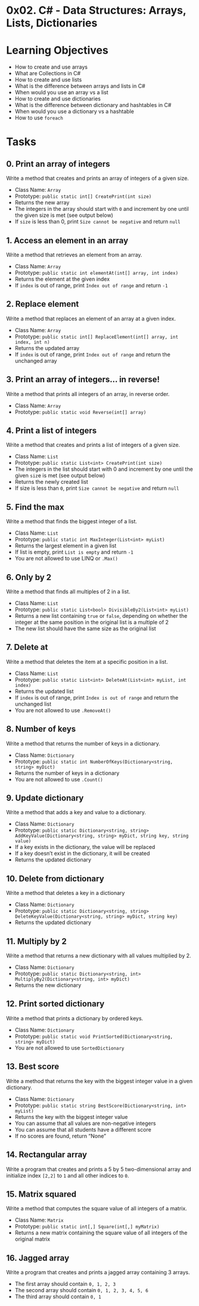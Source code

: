 # 0x02. C# - Data Structures: Arrays, Lists, Dictionaries

# Learning Objectives

* How to create and use arrays
* What are Collections in C#
* How to create and use lists
* What is the difference between arrays and lists in C#
* When would you use an array vs a list
* How to create and use dictionaries
* What is the difference between dictionary and hashtables in C#
* When would you use a dictionary vs a hashtable
* How to use ```foreach```

# Tasks

## 0. Print an array of integers
Write a method that creates and prints an array of integers of a given size.

* Class Name: ```Array```
* Prototype: ```public static int[] CreatePrint(int size)```
* Returns the new array
* The integers in the array should start with ```0``` and increment by one until the given size is met (see output below)
* If ```size``` is less than 0, print ```Size cannot be negative``` and return ```null```

## 1. Access an element in an array
Write a method that retrieves an element from an array.

* Class Name: ```Array```
* Prototype: ```public static int elementAt(int[] array, int index)```
* Returns the element at the given index
* If ```index``` is out of range, print ```Index out of range``` and return ```-1```

## 2. Replace element
Write a method that replaces an element of an array at a given index.

* Class Name: ```Array```
* Prototype: ```public static int[] ReplaceElement(int[] array, int index, int n)```
* Returns the updated array
* If ```index``` is out of range, print ```Index out of range``` and return the unchanged array

## 3. Print an array of integers... in reverse! 
Write a method that prints all integers of an array, in reverse order.

* Class Name: ```Array```
* Prototype: ```public static void Reverse(int[] array)```

## 4. Print a list of integers
Write a method that creates and prints a list of integers of a given size.

* Class Name: ```List```
* Prototype: ```public static List<int> CreatePrint(int size)```
* The integers in the list should start with 0 and increment by one until the given ```siz```e is met (see output below)
* Returns the newly created list
* If size is less than ```0```, print ```Size cannot be negative``` and return ```null```

## 5. Find the max
Write a method that finds the biggest integer of a list.

* Class Name: ```List```
* Prototype: ```public static int MaxInteger(List<int> myList)```
* Returns the largest element in a given list
* If list is empty, print ```List is empty``` and return ```-1```
* You are not allowed to use LINQ or ```.Max()```

## 6. Only by 2
Write a method that finds all multiples of 2 in a list.

* Class Name: ```List```
* Prototype: ```public static List<bool> DivisibleBy2(List<int> myList)```
* Returns a new list containing ```true``` or ```false```, depending on whether the integer at the same position in the original list is a multiple of 2
* The new list should have the same size as the original list

## 7. Delete at
Write a method that deletes the item at a specific position in a list.

* Class Name: ```List```
* Prototype: ```public static List<int> DeleteAt(List<int> myList, int index)```
* Returns the updated list
* If ```index``` is out of range, print ```Index is out of range``` and return the unchanged list
* You are not allowed to use ```.RemoveAt()```

## 8. Number of keys
Write a method that returns the number of keys in a dictionary.

* Class Name: ```Dictionary```
* Prototype: ```public static int NumberOfKeys(Dictionary<string, string> myDict)```
* Returns the number of keys in a dictionary
* You are not allowed to use ```.Count()```

## 9. Update dictionary
Write a method that adds a key and value to a dictionary.

* Class Name: ```Dictionary```
* Prototype: ```public static Dictionary<string, string> AddKeyValue(Dictionary<string, string> myDict, string key, string value)```
* If a key exists in the dictionary, the value will be replaced
* If a key doesn’t exist in the dictionary, it will be created
* Returns the updated dictionary

## 10. Delete from dictionary
Write a method that deletes a key in a dictionary

* Class Name: ```Dictionary```
* Prototype: ```public static Dictionary<string, string> DeleteKeyValue(Dictionary<string, string> myDict, string key)```
* Returns the updated dictionary

## 11. Multiply by 2
Write a method that returns a new dictionary with all values multiplied by 2.

* Class Name: ```Dictionary```
* Prototype: ```public static Dictionary<string, int> MultiplyBy2(Dictionary<string, int> myDict)```
* Returns the new dictionary

## 12. Print sorted dictionary
Write a method that prints a dictionary by ordered keys.

* Class Name: ```Dictionary```
* Prototype: ```public static void PrintSorted(Dictionary<string, string> myDict)```
* You are not allowed to use ```SortedDictionary```

## 13. Best score
Write a method that returns the key with the biggest integer value in a given dictionary.

* Class Name: ```Dictionary```
* Prototype: ```public static string BestScore(Dictionary<string, int> myList)```
* Returns the key with the biggest integer value
* You can assume that all values are non-negative integers
* You can assume that all students have a different score
* If no scores are found, return “None”

## 14. Rectangular array
Write a program that creates and prints a 5 by 5 two-dimensional array and initialize index ```[2,2]``` to ```1``` and all other indices to ```0```.

## 15. Matrix squared
Write a method that computes the square value of all integers of a matrix.

* Class Name: ```Matrix```
* Prototype: ```public static int[,] Square(int[,] myMatrix)```
* Returns a new matrix containing the square value of all integers of the original matrix

## 16. Jagged array
Write a program that creates and prints a jagged array containing 3 arrays.

* The first array should contain ```0, 1, 2, 3```
* The second array should contain ```0, 1, 2, 3, 4, 5, 6```
* The third array should contain ```0, 1```
